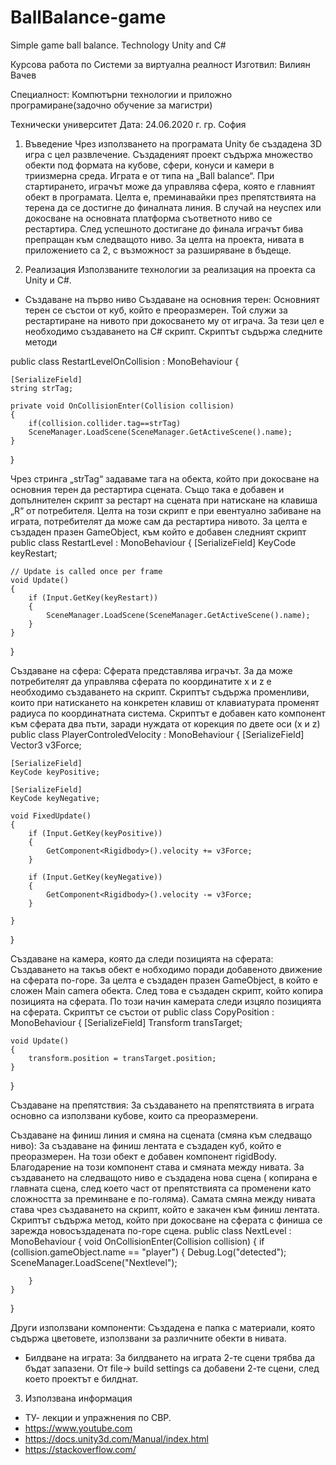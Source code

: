 # BallBalance-game
Simple game ball balance. Technology Unity and C#

Курсова работа по Системи за виртуална реалност
Изготвил: Вилиян Вачев


Специалност: Компютърни технологии и приложно програмиране(задочно обучение за магистри)








Технически университет                              Дата: 24.06.2020 г.
гр. София





1.	Въведение
Чрез използването на програмата Unity бе създадена 3D  игра с цел развлечение. Създаденият проект съдържа множество обекти под формата на кубове, сфери, конуси и камери в триизмерна среда. Играта е от типа на „Ball balance“. При стартирането, играчът може да управлява сфера, която е главният обект в програмата. Целта е, преминавайки през препятствията на терена да се достигне до финалната линия. В случай на неуспех или докосване на основната платформа съответното ниво се рестартира. След успешното достигане до финала играчът бива препращан към следващото ниво. За целта на проекта, нивата в приложението са 2, с възможност за разширяване в бъдеще. 

2.	Реализация
Използваните технологии за реализация на проекта са Unity и C#.
-	Създаване на първо ниво
Създаване на основния терен: Основният терен се състои от куб, който е преоразмерен. Той служи за рестартиране на нивото при докосването му от играча. За тези цел е необходимо създаването на C# скрипт. Скриптът съдържа следните методи

public class RestartLevelOnCollision : MonoBehaviour
{

    [SerializeField]
    string strTag;

    private void OnCollisionEnter(Collision collision)
    {
        if(collision.collider.tag==strTag)
        SceneManager.LoadScene(SceneManager.GetActiveScene().name);
    }
}

Чрез стринга „strTag“ задаваме тага на обекта, който при докосване на основния терен да рестартира сцената.
Също така е добавен и допълнителен скрипт за рестарт на сцената при натискане на клавиша „R“ от потребителя. Целта на този скрипт е при евентуално забиване на играта, потребителят да може сам да рестартира нивото. За целта е създаден празен GameObject, към който е добавен следният скрипт
public class RestartLevel : MonoBehaviour
{
    [SerializeField]
    KeyCode keyRestart;
  

    // Update is called once per frame
    void Update()
    {
        if (Input.GetKey(keyRestart))
        {
            SceneManager.LoadScene(SceneManager.GetActiveScene().name);
        }
    }
}

Създаване на сфера: Сферата представлява играчът. За да може потребителят да управлява сферата по координатите x и z е необходимо създаването на скрипт. Скриптът съдържа променливи, които при натискането на конкретен клавиш от клавиатурата променят радиуса по координатната система. Скриптът е добавен като компонент към сферата два пъти, заради нуждата от корекция по двете оси (x и z)
public class PlayerControledVelocity : MonoBehaviour
{
    [SerializeField]
    Vector3 v3Force;

    [SerializeField]
    KeyCode keyPositive;

    [SerializeField]
    KeyCode keyNegative;

    void FixedUpdate()
    {
        if (Input.GetKey(keyPositive))
        {
            GetComponent<Rigidbody>().velocity += v3Force;
        }

        if (Input.GetKey(keyNegative))
        {
            GetComponent<Rigidbody>().velocity -= v3Force;
        }

    }
}

Създаване на камера, която да следи позицията на сферата: Създаването на такъв обект е нобходимо поради добавеното движение на сферата по-горе. За целта е създаден празен GameObject, в който е сложен Main camera обекта. След това е създаден скрипт, който копира позицията на сферата. По този начин камерата следи изцяло позицията на сферата. Скриптът се състои от 
public class CopyPosition : MonoBehaviour
{
    [SerializeField]
    Transform transTarget;

   
    void Update()
    {
        transform.position = transTarget.position;
    }
}

Създаване на препятствия: За създаването на препятствията в играта основно са използвани кубове, които са преоразмерени.

Създаване на финиш линия и смяна на сцената (смяна към следващо ниво): За създаване на финиш лентата е създаден куб, който е преоразмерен. На този обект е добавен компонент rigidBody. Благодарение на този компонент става и смяната между нивата. За създаването на следващото ниво е създадена нова сцена ( копирана е главната сцена, след което част от препятствията са променени като сложността за преминване е по-голяма). Самата смяна между нивата става чрез създаването на скрипт, който е закачен към финиш лентата. Скриптът съдържа метод, който при докосване на сферата с финиша се зарежда новосъздадената по-горе сцена. 
public class NextLevel : MonoBehaviour
{
     void OnCollisionEnter(Collision collision)
    {
        if (collision.gameObject.name == "player")
        {
            Debug.Log("detected");
            SceneManager.LoadScene("Nextlevel");
            
        }
    }
}

Други използвани компоненти: Създадена е папка с материали, която съдържа цветовете, използвани за различните обекти в нивата.

-	Билдване на играта: За билдването на играта 2-те сцени трябва да бъдат запазени. От file-> build settings са добавени 2-те сцени, след което проектът е билднат.

3.	Използвана информация
-	ТУ- лекции и упражнения по СВР.
-	https://www.youtube.com
-	https://docs.unity3d.com/Manual/index.html
-	https://stackoverflow.com/

